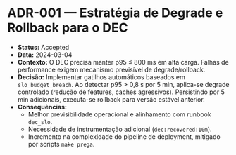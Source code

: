 # ADR-001 — Estratégia de Degrade e Rollback para o DEC

- **Status:** Accepted
- **Data:** 2024-03-04
- **Contexto:** O DEC precisa manter p95 ≤ 800 ms em alta carga. Falhas de performance exigem mecanismo previsível de degrade/rollback.
- **Decisão:** Implementar gatilhos automáticos baseados em `slo_budget_breach`. Ao detectar p95 > 0,8 s por 5 min, aplica-se degrade controlado (redução de features, caches agressivos). Persistindo por 5 min adicionais, executa-se rollback para versão estável anterior.
- **Consequências:**
  - Melhor previsibilidade operacional e alinhamento com runbook `dec_slo`.
  - Necessidade de instrumentação adicional (`dec:recovered:10m`).
  - Incremento na complexidade do pipeline de deployment, mitigado por scripts `make prega`.
